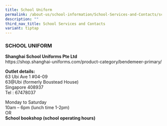 ```yaml
---
title: School Uniform
permalink: /about-us/school-information/School-Services-and-Contacts/school-uniform/
description: ""
third_nav_title: School Services and Contacts
variant: tiptap
---
```

<h3>SCHOOL UNIFORM</h3>
<p><strong>Shanghai School Uniforms Pte Ltd</strong>&nbsp;
<br> <a rel="noopener noreferrer nofollow" target="_blank">https://shop.shanghai-uniforms.com/product-category/bendemeer-primary/</a>
</p>
<p><strong>Outlet details:</strong>
<br>63 Ubi Ave 1 #04-09
<br>63@Ubi (formerly Boustead House)
<br>Singapore 408937
<br>Tel : 67478037</p>
<p>Monday to Saturday
<br>10am – 6pm (lunch time 1-2pm)
<br>OR
<br><strong> School bookshop (school operating hours)</strong>
</p>
<p></p>